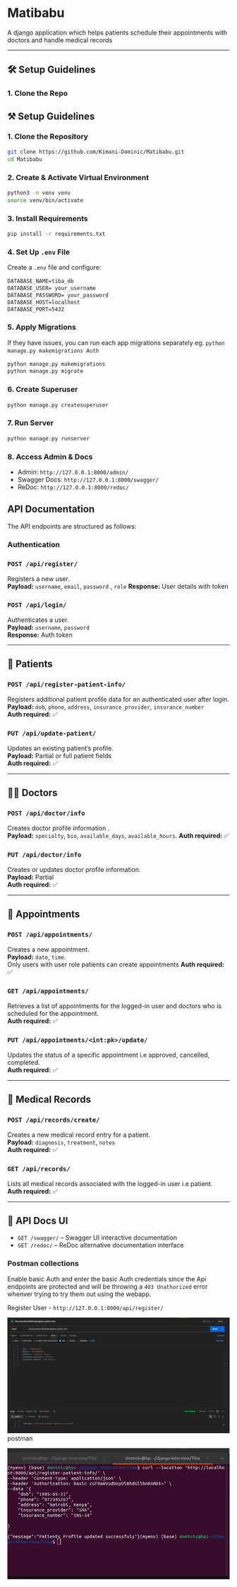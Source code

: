 # Matibabu
A django application which helps patients schedule their appointments with doctors and  handle medical records


---

## 🛠️  Setup Guidelines

### 1. Clone the Repo

## ⚒️ Setup Guidelines

### 1. Clone the Repository
```bash
git clone https://github.com/Kimani-Dominic/Matibabu.git
cd Matibabu
```

### 2. Create & Activate Virtual Environment
```bash
python3 -m venv venv
source venv/bin/activate
```

### 3. Install Requirements
```bash
pip install -r requirements.txt
```

### 4. Set Up `.env` File
Create a `.env` file and configure:
```
DATABASE_NAME=tiba_db
DATABASE_USER= your_username  
DATABASE_PASSWORD= your_password
DATABASE_HOST=localhost
DATABASE_PORT=5432
```

### 5. Apply Migrations 
If they have issues, you can run each app migrations separately 
eg.
```python manage.py makemigrations Auth ```

```bash
python manage.py makemigrations
python manage.py migrate
```

### 6. Create Superuser
```bash
python manage.py createsuperuser
```
### 7. Run Server
```bash
python manage.py runserver
```

### 8. Access Admin & Docs
- Admin: `http://127.0.0.1:8000/admin/`
- Swagger Docs: `http://127.0.0.1:8000/swagger/`
- ReDoc: `http://127.0.0.1:8000/redoc/`


## API Documentation

The API endpoints are structured as follows:

### Authentication

### `POST /api/register/`  
Registers a new user.  
**Payload:** `username`, `email`, `password` , `role`
**Response:** User details with token  

### `POST /api/login/`  
Authenticates a user.  
**Payload:** `username`, `password`  
**Response:** Auth token

---

## 👥 Patients
### `POST /api/register-patient-info/`  
Registers additional patient profile data for an authenticated user after login.  
**Payload:** `dob`, `phone`, `address`, `insurance_provider`, `insurance_number`  
**Auth required:** ✅

### `PUT /api/update-patient/`  
Updates an existing patient’s profile.  
**Payload:** Partial or full patient fields  
**Auth required:** ✅

---

## 🧑‍⚕️ Doctors

### `POST /api/doctor/info`  
Creates doctor profile information .  
**Payload:**  `specialty`, `bio`, `available_days`, `available_hours`.
**Auth required:** ✅

### `PUT /api/doctor/info`  
Creates or updates doctor profile information.  
**Payload:** Partial  
**Auth required:** ✅

---

## 📅 Appointments

### `POST /api/appointments/`  
Creates a new appointment.  
**Payload:**  `date`, `time`.  
Only users with user role patients can create appointments
**Auth required:** ✅ 


### `GET /api/appointments/`  
Retrieves a list of appointments for the logged-in user and doctors who is scheduled for the appointment.  
**Auth required:** ✅

### `PUT /api/appointments/<int:pk>/update/`  
Updates the status of a specific appointment i.e approved, cancelled, completed.  
**Auth required:** ✅

---

## 📁 Medical Records

### `POST /api/records/create/`  
Creates a new medical record entry for a patient.  
**Payload:**  `diagnosis`, `treatment`, `notes`  
**Auth required:** ✅

### `GET /api/records/`  
Lists all medical records associated with the logged-in user i.e patient.  
**Auth required:** ✅

---

## 📄 API Docs UI

- `GET /swagger/` – Swagger UI interactive documentation  
- `GET /redoc/` – ReDoc alternative documentation interface  


### Postman collections
Enable basic Auth and enter the basic Auth credentials since the Api endpoints are protected and will be throwing a `403 Unathorized` error whenver trying to try them out using the webapp.

Register  User - `http://127.0.0.1:8000/api/register/`

![A screenshot of registering patient details from postman](/images/image.png)
postman

![Curl posst](/images/image2.png)


